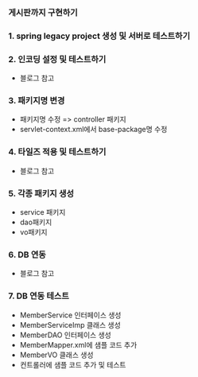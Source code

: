 ### 게시판까지 구현하기

### 1. spring legacy project 생성 및 서버로 테스트하기

### 2. 인코딩 설정 및 테스트하기

* 블로그 참고

### 3. 패키지명  변경

* 패키지명 수정 => controller 패키지
* servlet-context.xml에서 base-package명 수정

### 4. 타일즈 적용 및 테스트하기

* 블로그 참고

### 5. 각종 패키지 생성

* service 패키지
* dao패키지
* vo패키지

### 6. DB 연동

* 블로그 참고

### 7. DB 연동 테스트

* MemberService 인터페이스 생성
* MemberServiceImp 클래스 생성
* MemberDAO 인터페이스 생성
* MemberMapper.xml에 샘플 코드 추가
* MemberVO 클래스 생성
* 컨트롤러에 샘플 코드 추가 및 테스트